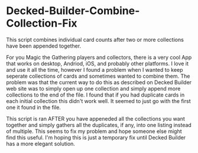 Decked-Builder-Combine-Collection-Fix
=====================================

This script combines individual card counts after two or more collections have been appended together.


For you Magic the Gathering players and collectors, there is a very cool App that works on desktop, Andriod, iOS, and probably other platforms.  I love it and use it all the time, however I found a problem when I wanted to keep seperate collections of cards and sometimes wanted to combine them.  The problem was that the current way to do this as described on Decked Builder web site was to simply open up one collection and simply append more collections to the end of the file.  I found that if you had duplicate cards in each initial collection this didn't work well.  It seemed to just go with the first one it found in the file.

This script is ran AFTER you have appeneded all the collections you want together and simply gathers all the duplicates, if any, into one listing instead of multiple.  This seems to fix my problem and hope someone else might find this useful.  I'm hoping this is just a temporary fix until Decked Builder has a more elegant solution.
